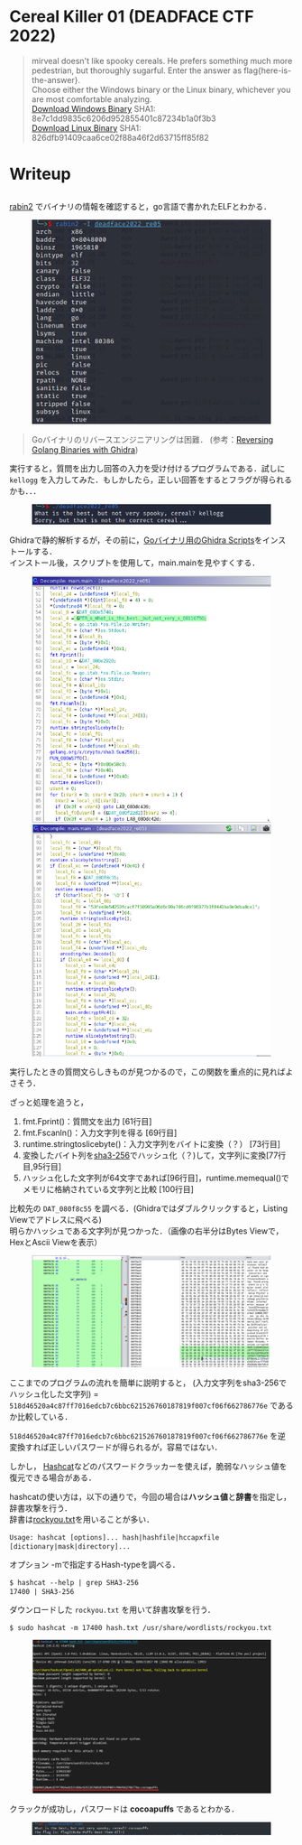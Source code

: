 # Cereal Killer 01 (DEADFACE CTF 2022)
> mirveal doesn't like spooky cereals. He prefers something much more pedestrian, but thoroughly sugarful. Enter the answer as flag{here-is-the-answer}.  
> Choose either the Windows binary or the Linux binary, whichever you are most comfortable analyzing.  
> [Download Windows Binary](../given_files/deadface2022_re05.exe)
SHA1: 8e7c1dd9835c6206d952855401c87234b1a0f3b3  
> [Download Linux Binary](../given_files/deadface2022_re05)
SHA1: 826dfb91409caa6ce02f88a46f2d63715ff85f82

# Writeup
## 
[rabin2](https://r2wiki.readthedocs.io/en/latest/tools/rabin2/) でバイナリの情報を確認すると，go言語で書かれたELFとわかる．
<figure><img src="../assets/rabin2.png" alt=""><figcaption></figcaption></figure>

> Goバイナリのリバースエンジニアリングは困難．
> (参考：[Reversing Golang Binaries with Ghidra](https://vblocalhost.com/uploads/2021/09/VB2021-04.pdf))

実行すると，質問を出力し回答の入力を受け付けるプログラムである．試しに `kellogg` を入力してみた．もしかしたら，正しい回答をするとフラグが得られるかも．．．
<figure><img src="../assets/exec.png" alt=""><figcaption></figcaption></figure>

Ghidraで静的解析するが，その前に，[Goバイナリ用のGhidra Scripts](https://github.com/getCUJO/ThreatIntel/tree/master/Scripts/Ghidra)をインストールする．  
インストール後，スクリプトを使用して，main.mainを見やすくする．
<figure><img src="../assets/main.png" alt=""><img src="../assets/main2.png" alt=""><figcaption></figcaption></figure>
実行したときの質問文らしきものが見つかるので，この関数を重点的に見ればよさそう．

ざっと処理を追うと，

1. fmt.Fprint()：質問文を出力 [61行目]
2. fmt.Fscanln()：入力文字列を得る [69行目]
3. runtime.stringtoslicebyte()：入力文字列をバイトに変換（？） [73行目]
4. 変換したバイト列を[sha3-256](https://ja.wikipedia.org/wiki/SHA-3)でハッシュ化（？)して，文字列に変換[77行目,95行目]
5. ハッシュ化した文字列が64文字であれば[96行目]，runtime.memequal()でメモリに格納されている文字列と比較 [100行目]

比較先の `DAT_080f8c55` を調べる．(Ghidraではダブルクリックすると，Listing Viewでアドレスに飛べる)  
明らかハッシュである文字列が見つかった．（画像の右半分はBytes Viewで，HexとAscii Viewを表示）
<figure><img src="../assets/mem.png" alt=""><figcaption></figcaption></figure>

ここまでのプログラムの流れを簡単に説明すると，
(入力文字列をsha3-256でハッシュ化した文字列) = `518d46520a4c87ff7016edcb7c6bbc621526760187819f007cf06f662786776e` であるか比較している．

`518d46520a4c87ff7016edcb7c6bbc621526760187819f007cf06f662786776e` を逆変換すれば正しいパスワードが得られるが，容易ではない．

しかし， [Hashcat](https://hashcat.net/hashcat/)などのパスワードクラッカーを使えば，脆弱なハッシュ値を復元できる場合がある．  

 hashcatの使い方は，以下の通りで，今回の場合は**ハッシュ値**と**辞書**を指定し，辞書攻撃を行う．  
 辞書は[rockyou.txt](https://github.com/brannondorsey/naive-hashcat/releases/download/data/rockyou.txt)を用いることが多い．
~~~
Usage: hashcat [options]... hash|hashfile|hccapxfile [dictionary|mask|directory]...
~~~

オプション -mで指定するHash-typeを調べる．
```
$ hashcat --help | grep SHA3-256
17400 | SHA3-256
```

ダウンロードした `rockyou.txt` を用いて辞書攻撃を行う．
~~~
$ sudo hashcat -m 17400 hash.txt /usr/share/wordlists/rockyou.txt
~~~
<figure><img src="../assets/hashcat-exe.png" alt=""><figcaption></figcaption></figure>

クラックが成功し，パスワードは **cocoapuffs** であるとわかる．
<figure><img src="../assets/ans.png" alt=""><figcaption></figcaption></figure>